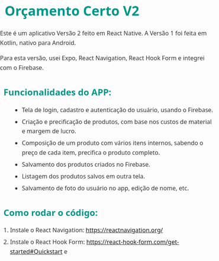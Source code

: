 <!DOCTYPE html>
<html>
<head>
  <meta charset="UTF-8">
  <title>Orçamento Certo V2</title>
  <style>
    body {
      font-family: 'Segoe UI', Tahoma, Geneva, Verdana, sans-serif;
      font-size: 16px;
      line-height: 1.6;
      color: #333;
      margin: 0;
      padding: 0;
    }
    h1 {
      font-size: 36px;
      margin-bottom: 1.2rem;
      color: #009688;
    }
    h2 {
      font-size: 24px;
      margin-bottom: 1rem;
      color: #009688;
    }
    ul {
      margin-left: 2rem;
      margin-bottom: 1.2rem;
    }
    li {
      margin-bottom: 0.4rem;
    }
    code {
      background-color: #f7f7f7;
      border-radius: 3px;
      font-size: 14px;
      padding: 0.2rem 0.4rem;
    }
    .emoji {
      display: inline-block;
      vertical-align: middle;
      margin-right: 0.2rem;
      font-size: 24px;
    }
    .emoji-sm {
      font-size: 16px;
    }
    .emoji-heart {
      color: #e91e63;
    }
    .emoji-rocket {
      color: #3f51b5;
    }
    .emoji-money {
      color: #4caf50;
    }
    .emoji-save {
      color: #ffc107;
    }
    .emoji-image {
      color: #009688;
    }
  </style>
</head>
<body>
  <h1><span class="emoji emoji-rocket"></span> Orçamento Certo V2</h1>
  <p>Este é um aplicativo Versão 2 feito em React Native. A Versão 1 foi feita em Kotlin, nativo para Android.</p>
  <p>Para esta versão, usei Expo, React Navigation, React Hook Form e integrei com o Firebase.</p>
  <h2><span class="emoji emoji-money"></span> Funcionalidades do APP:</h2>
  <ul>
    <li>Tela de login, cadastro e autenticação do usuário, usando o Firebase.</li>
    <li>Criação e precificação de produtos, com base nos custos de material e margem de lucro.</li>
    <li>Composição de um produto com vários itens internos, sabendo o preço de cada item, precifica o produto completo.</li>
    <li>Salvamento dos produtos criados no Firebase.</li>
    <li>Listagem dos produtos salvos em outra tela.</li>
    <li>Salvamento de foto do usuário no app, edição de nome, etc.</li>
  </ul>
  <h2><span class="emoji emoji-save"></span> Como rodar o código:</h2>
  <ol>
    <li>Instale o React Navigation: <a href="https://reactnavigation.org/" target="_blank">https://reactnavigation.org/</a></li>
    <li>Instale o React Hook Form: <a href="https://react-hook-form.com/get-started#Quickstart" target="_blank">https://react-hook-form.com/get-started#Quickstart</a> e <a
